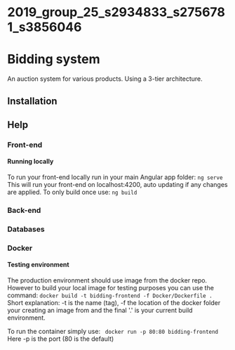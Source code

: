 # 2019_group_25_s2934833_s2756781_s3856046

# Bidding system
An auction system for various products. Using a 3-tier architecture.


## Installation


## Help

### Front-end

#### Running locally
To run your front-end locally run in your main Angular app folder: ``ng serve``
This will run your front-end on localhost:4200, auto updating if any changes are applied.
To only build once use: ``ng build``

### Back-end

### Databases

### Docker

#### Testing environment
The production environment should use image from the docker repo. However to build your local image for testing purposes you can use the command:
 `` docker build -t bidding-frontend -f Docker/Dockerfile . `` 
Short explanation:  -t is the name (tag), -f the location of the docker folder your creating an image from and the final '.' is your current build environment. 

To run the container simply use: `` docker run -p 80:80 bidding-frontend``
Here -p is the port (80 is the default)
